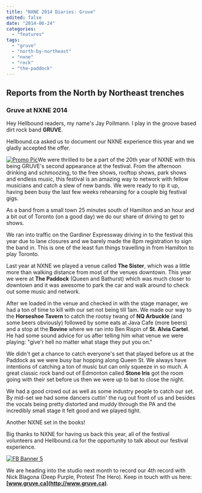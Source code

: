 ```yaml
---
title: "NXNE 2014 Diaries: Gruve"
edited: false
date: "2014-06-24"
categories:
  - "features"
tags:
  - "gruve"
  - "north-by-northeast"
  - "nxne"
  - "rock"
  - "the-paddock"
---
```


## Reports from the North by Northeast trenches

### Gruve at NXNE 2014

Hey Hellbound readers, my name's Jay Pollmann. I play in the groove based dirt rock band **GRUVE**.

Hellbound.ca asked us to document our NXNE experience this year and we gladly accepted the offer.

[![Promo Pic](https://hellbound.ca/wp-content/uploads/2014/06/Promo-Pic-300x200.jpg)](https://hellbound.ca/wp-content/uploads/2014/06/Promo-Pic.jpg)We were thrilled to be a part of the 20th year of NXNE with this being GRUVE's second appearance at the festival. From the afternoon drinking and schmoozing, to the free shows, rooftop shows, park shows and endless music, this festival is an amazing way to network with fellow musicians and catch a slew of new bands. We were ready to rip it up, having been busy the last few weeks rehearsing for a couple big festival gigs.

As a band from a small town 25 minutes south of Hamilton and an hour and a bit out of Toronto (on a good day) we do our share of driving to get to shows.

We ran into traffic on the Gardiner Expressway driving in to the festival this year due to lane closures and we barely made the 8pm registration to sign the band in. This is one of the least fun things travelling in from Hamilton to play Toronto.

Last year at NXNE we played a venue called **The Sister**, which was a little more than walking distance from most of the venues downtown. This year we were at **The Paddock** (Queen and Bathurst) which was much closer to downtown and it was awesome to park the car and walk around to check out some music and network.

After we loaded in the venue and checked in with the stage manager, we had a ton of time to kill with our set not being till 1am. We made our way to the **Horseshoe Tavern** to catch the rootsy twang of **NQ Arbuckle** (and some beers obviously) followed by some eats at Java Cafe (more beers) and a stop at the **Bovine** where we ran into Ben Rispin of **St. Alvia Cartel**. He had some sound advice for us after telling him what venue we were playing: "give'r hell no matter what stage they put you on."

We didn't get a chance to catch everyone's set that played before us at the Paddock as we were busy bar hopping along Queen St. We always have intentions of catching a ton of music but can only squeeze in so much. A great classic rock band out of Edmonton called **Stone Iris** got the room going with their set before us then we were up to bat to close the night.

We had a good crowd out as well as some industry people to catch our set. By mid-set we had some dancers cuttin' the rug out front of us and besides the vocals being pretty distorted and muddy through the PA and the incredibly small stage it felt good and we played tight.

Another NXNE set in the books!

Big thanks to NXNE for having us back this year, all of the festival volunteers and Hellbound.ca for the opportunity to talk about our festival experience.

[![FB Banner 5](https://hellbound.ca/wp-content/uploads/2014/06/FB-Banner-5-e1403618695611.jpg)](https://hellbound.ca/wp-content/uploads/2014/06/FB-Banner-5-e1403618695611.jpg)

We are heading into the studio next month to record our 4th record with Nick Blagona (Deep Purple, Protest The Hero). Keep in touch with us here: **[www.gruve.ca](http://www.gruve.ca)**.
